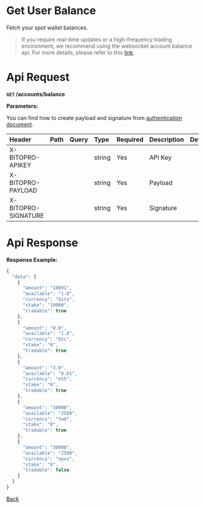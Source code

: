 # Get User Balance

Fetch your spot wallet balances.

> If you require real-time updates or a high-frequency trading environment, we recommend using the websocket account balance api. For more details, please refer to this [link](../../../ws/private/user_balance_stream.md).


# Api Request

**`GET` /accounts/balance**

**Parameters:**

You can find how to create payload and signature from [authentication document](../../../README.md#api-security-protocol).

| Header              | Path | Query | Type   | Required | Description                       | Default | Range | Example |
| :------------------ | :--- | :---- | :----- | :------- | :-------------------------------- | :------ | :---- | :------ |
| X-BITOPRO-APIKEY    |      |       | string | Yes      | API Key     |         |       |         |
| X-BITOPRO-PAYLOAD   |      |       | string | Yes      | Payload     |         |       |         |
| X-BITOPRO-SIGNATURE |      |       | string | Yes      | Signature |         |       |         |

# Api Response

**Response Example:**
```javascript
{
  "data": [
    {
      "amount": "10001",
      "available": "1.0",
      "currency": "bito",
      "stake": "10000",
      "tradable": true
    },
    {
      "amount": "0.0",
      "available": "1.0",
      "currency": "btc",
      "stake": "0",
      "tradable": true
    },
    {
      "amount": "3.0",
      "available": "0.01",
      "currency": "eth",
      "stake": "0",
      "tradable": true
    },
    {
      "amount": "30000",
      "available": "2500",
      "currency": "twd",
      "stake": "0",
      "tradable": true
    },
    {
      "amount": "30000",
      "available": "2500",
      "currency": "npxs",
      "stake": "0",
      "tradable": false
    }
  ]
}
```
[Back](../summary.md)
